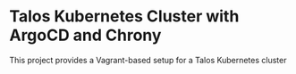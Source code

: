 # Talos Kubernetes Cluster with ArgoCD and Chrony

This project provides a Vagrant-based setup for a Talos Kubernetes cluster